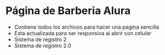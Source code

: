 <h1>Página de Barberia Alura</h1>
<ul>
  <li>Contiene todos los archivos para hacer una pagina sencilla</li>
  <li>Esta actualizada para ser responsiva al abrir con celular</li>
  <li>Sistema de registro 2</li>
  <li>Sistema de registro 2.0</li>
</ul>
